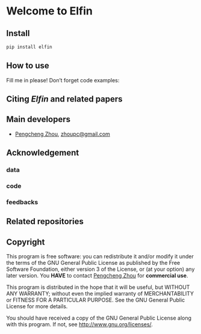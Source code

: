 # Welcome to **Elfin**

<!-- WARNING: THIS FILE WAS AUTOGENERATED! DO NOT EDIT! -->

## Install

``` sh
pip install elfin
```

## How to use

Fill me in please! Don’t forget code examples:

## Citing *Elfin* and related papers

## Main developers

- [Pengcheng Zhou](zhoupc.github.io), zhoupc@gmail.com

## Acknowledgement

### data

### code

### feedbacks

## Related repositories

## Copyright

This program is free software: you can redistribute it and/or modify it
under the terms of the GNU General Public License as published by the
Free Software Foundation, either version 3 of the License, or (at your
option) any later version. You **HAVE** to contact [Pengcheng
Zhou](zhoupc1988@gmail.com) for **commercial use**.

This program is distributed in the hope that it will be useful, but
WITHOUT ANY WARRANTY; without even the implied warranty of
MERCHANTABILITY or FITNESS FOR A PARTICULAR PURPOSE. See the GNU General
Public License for more details.

You should have received a copy of the GNU General Public License along
with this program. If not, see http://www.gnu.org/licenses/.
